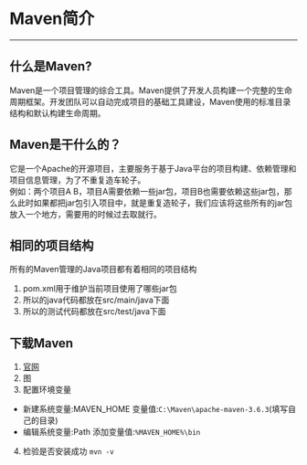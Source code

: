 # Maven简介

---
## 什么是Maven?
Maven是一个项目管理的综合工具。Maven提供了开发人员构建一个完整的生命周期框架。开发团队可以自动完成项目的基础工具建设，Maven使用的标准目录结构和默认构建生命周期。

## Maven是干什么的？
它是一个Apache的开源项目，主要服务于基于Java平台的项目构建、依赖管理和项目信息管理，为了不重复造车轮子。  
例如：两个项目A B，项目A需要依赖一些jar包，项目B也需要依赖这些jar包，那么此时如果都把jar包引入项目中，就是重复造轮子，我们应该将这些所有的jar包放入一个地方，需要用的时候过去取就行。

## 相同的项目结构
所有的Maven管理的Java项目都有着相同的项目结构
1. pom.xml用于维护当前项目使用了哪些jar包
2. 所以的java代码都放在src/main/java下面
3. 所以的测试代码都放在src/test/java下面

## 

## 下载Maven
1. [官网](http://maven.apache.org/download.cgi)
2. 图
3. 配置环境变量
- 新建系统变量:MAVEN_HOME 变量值:`C:\Maven\apache-maven-3.6.3`(填写自己的目录)
- 编辑系统变量:Path 添加变量值:`%MAVEN_HOME%\bin` 
4. 检验是否安装成功
`mvn -v`
